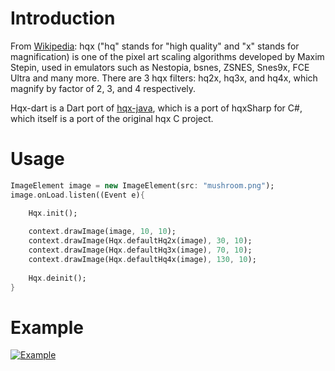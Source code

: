 Introduction
========

From [Wikipedia](https://en.wikipedia.org/wiki/Hqx):
hqx ("hq" stands for "high quality" and "x" stands for magnification) is one of the 
pixel art scaling algorithms developed by Maxim Stepin, used in emulators such as 
Nestopia, bsnes, ZSNES, Snes9x, FCE Ultra and many more. There are 3 hqx filters: 
hq2x, hq3x, and hq4x, which magnify by factor of 2, 3, and 4 respectively. 

Hqx-dart is a Dart port of [hqx-java](https://github.com/Arcnor/hqx-java), which is a port of 
hqxSharp for C#, which itself is a port of the original hqx C project.

Usage
========

```dart
ImageElement image = new ImageElement(src: "mushroom.png");
image.onLoad.listen((Event e){

	Hqx.init();
    
	context.drawImage(image, 10, 10);
	context.drawImage(Hqx.defaultHq2x(image), 30, 10);
	context.drawImage(Hqx.defaultHq3x(image), 70, 10);
	context.drawImage(Hqx.defaultHq4x(image), 130, 10);
    
	Hqx.deinit();
}
```

Example
========
[![Example](https://raw.github.com/prasser/hqx_dart/master/example.png)](https://raw.github.com/prasser/hqx_dart/master/example.png)